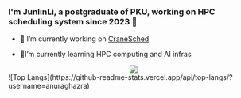 ### I'm JunlinLi, a postgraduate of PKU, working on HPC scheduling system since 2023 🚀</div>  
  

- 🔭 I’m currently working on [CraneSched](https://github.com/PKUHPC/CraneSched)  
  

- 🌱I’m currently learning HPC computing and AI infras  
  


<div align="center"><img src="https://github-readme-stats.vercel.app/api?username=L-Xiafeng&show_icons=true&count_private=true&hide_border=true" align="center" /></div>
![Top Langs](https://github-readme-stats.vercel.app/api/top-langs/?username=anuraghazra)

